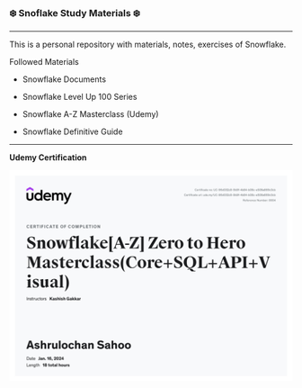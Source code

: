 ### ❄️ Snoflake Study Materials ❄️

----

This is a personal repository with materials, notes, exercises of Snowflake.

Followed Materials

- Snowflake Documents

- Snowflake Level Up 100 Series

- Snowflake A-Z Masterclass (Udemy)

- Snowflake Definitive Guide

-----

**Udemy Certification**

![](UC-96d032c8-9b9f-4b84-b08c-e508a669c0cb.jpg)
